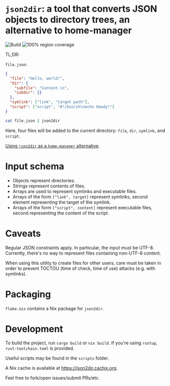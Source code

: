 # `json2dir`: a tool that converts JSON objects to directory trees, an alternative to home-manager

![Build](https://github.com/alurm/json2dir/actions/workflows/build.yaml/badge.svg)
![100% region coverage](https://github.com/alurm/json2dir/actions/workflows/check-for-full-region-coverage.yaml/badge.svg)

TL;DR:

`file.json`:

```json
{
  "file": "Hello, world!",
  "dir": {
    "subfile": "Content.\n",
    "subdir": {}
  },
  "symlink": ["link", "target path"],
  "script": ["script", "#!/bin/sh\necho Howdy!"]
}
```

```sh
cat file.json | json2dir
```

Here, four files will be added to the current directory: `file`, `dir`, `symlink`, and `script`.

[Using `json2dir` as a `home-manager` alternative](./home.md).

# Input schema

- Objects represent directories.
- Strings represent contents of files.
- Arrays are used to represent symlinks and executable files.
- Arrays of the form `["link", target]` represent symlinks, second element representing the target of the symlink.
- Arrays of the form `["script", content]` represent executable files, second representing the content of the script.

# Caveats

Regular JSON constraints apply. In particular, the input must be UTF-8. Currently, there's no way to represent files containing non-UTF-8 content.

When using this utility to create files for other users, care must be taken in order to prevent TOCTOU (time of check, time of use) attacks (e.g. with symlinks).

# Packaging

`flake.nix` contains a Nix package for `json2dir`.

# Development

To build the project, run `cargo build` or `nix build`. If you're using `rustup`, `rust-toolchain.toml` is provided.

Useful scripts may be found in the `scripts` folder.

A Nix cache is available at https://json2dir.cachix.org.

Feel free to fork/open issues/submit PRs/etc.
